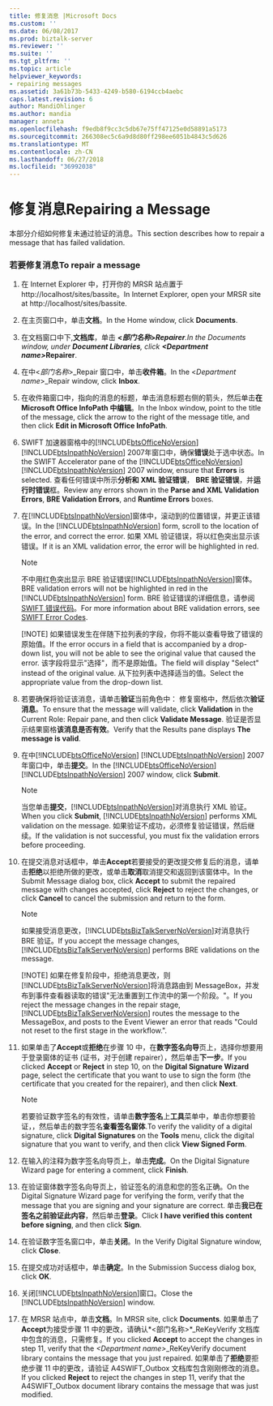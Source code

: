```yaml
---
title: 修复消息 |Microsoft Docs
ms.custom: ''
ms.date: 06/08/2017
ms.prod: biztalk-server
ms.reviewer: ''
ms.suite: ''
ms.tgt_pltfrm: ''
ms.topic: article
helpviewer_keywords:
- repairing messages
ms.assetid: 3a61b73b-5433-4249-b580-6194ccb4aebc
caps.latest.revision: 6
author: MandiOhlinger
ms.author: mandia
manager: anneta
ms.openlocfilehash: f9edb8f9cc3c5db67e75ff47125e0d58891a5173
ms.sourcegitcommit: 266308ec5c6a9d8d80ff298ee6051b4843c5d626
ms.translationtype: MT
ms.contentlocale: zh-CN
ms.lasthandoff: 06/27/2018
ms.locfileid: "36992038"
---
```

# <a name="repairing-a-message"></a><span data-ttu-id="24fd6-102">修复消息</span><span class="sxs-lookup"><span data-stu-id="24fd6-102">Repairing a Message</span></span>
<span data-ttu-id="24fd6-103">本部分介绍如何修复未通过验证的消息。</span><span class="sxs-lookup"><span data-stu-id="24fd6-103">This section describes how to repair a message that has failed validation.</span></span>  

### <a name="to-repair-a-message"></a><span data-ttu-id="24fd6-104">若要修复消息</span><span class="sxs-lookup"><span data-stu-id="24fd6-104">To repair a message</span></span>  

1. <span data-ttu-id="24fd6-105">在 Internet Explorer 中，打开你的 MRSR 站点置于http://localhost/sites/bassite。</span><span class="sxs-lookup"><span data-stu-id="24fd6-105">In Internet Explorer, open your MRSR site at http://localhost/sites/bassite.</span></span>  

2. <span data-ttu-id="24fd6-106">在主页窗口中，单击**文档**。</span><span class="sxs-lookup"><span data-stu-id="24fd6-106">In the Home window, click **Documents**.</span></span>  

3. <span data-ttu-id="24fd6-107">在文档窗口中下,**文档库**，单击 **\<*部门名称*\>**_**Repairer**.</span><span class="sxs-lookup"><span data-stu-id="24fd6-107">In the Documents window, under **Document Libraries**, click **\<*Department name*\>**_**Repairer**.</span></span>  

4. <span data-ttu-id="24fd6-108">在中\<*部门名称*\>_Repair 窗口中，单击**收件箱**。</span><span class="sxs-lookup"><span data-stu-id="24fd6-108">In the \<*Department name*\>_Repair window, click **Inbox**.</span></span>  

5. <span data-ttu-id="24fd6-109">在收件箱窗口中，指向的消息的标题，单击消息标题右侧的箭头，然后单击**在 Microsoft Office InfoPath 中编辑**。</span><span class="sxs-lookup"><span data-stu-id="24fd6-109">In the Inbox window, point to the title of the message, click the arrow to the right of the message title, and then click **Edit in Microsoft Office InfoPath**.</span></span>  

6. <span data-ttu-id="24fd6-110">SWIFT 加速器窗格中的[!INCLUDE[btsOfficeNoVersion](../../includes/btsofficenoversion-md.md)] [!INCLUDE[btsInpathNoVersion](../../includes/btsinpathnoversion-md.md)] 2007年窗口中，确保**错误**处于选中状态。</span><span class="sxs-lookup"><span data-stu-id="24fd6-110">In the SWIFT Accelerator pane of the [!INCLUDE[btsOfficeNoVersion](../../includes/btsofficenoversion-md.md)][!INCLUDE[btsInpathNoVersion](../../includes/btsinpathnoversion-md.md)] 2007 window, ensure that **Errors** is selected.</span></span> <span data-ttu-id="24fd6-111">查看任何错误中所示**分析和 XML 验证错误**， **BRE 验证错误**，并**运行时错误**框。</span><span class="sxs-lookup"><span data-stu-id="24fd6-111">Review any errors shown in the **Parse and XML Validation Errors**, **BRE Validation Errors**, and **Runtime Errors** boxes.</span></span>  

7. <span data-ttu-id="24fd6-112">在[!INCLUDE[btsInpathNoVersion](../../includes/btsinpathnoversion-md.md)]窗体中，滚动到的位置错误，并更正该错误。</span><span class="sxs-lookup"><span data-stu-id="24fd6-112">In the [!INCLUDE[btsInpathNoVersion](../../includes/btsinpathnoversion-md.md)] form, scroll to the location of the error, and correct the error.</span></span> <span data-ttu-id="24fd6-113">如果 XML 验证错误，将以红色突出显示该错误。</span><span class="sxs-lookup"><span data-stu-id="24fd6-113">If it is an XML validation error, the error will be highlighted in red.</span></span>  

   > [!NOTE]
   >  <span data-ttu-id="24fd6-114">不中用红色突出显示 BRE 验证错误[!INCLUDE[btsInpathNoVersion](../../includes/btsinpathnoversion-md.md)]窗体。</span><span class="sxs-lookup"><span data-stu-id="24fd6-114">BRE validation errors will not be highlighted in red in the [!INCLUDE[btsInpathNoVersion](../../includes/btsinpathnoversion-md.md)] form.</span></span> <span data-ttu-id="24fd6-115">BRE 验证错误的详细信息，请参阅[SWIFT 错误代码](../../adapters-and-accelerators/accelerator-swift/swift-error-codes.md)。</span><span class="sxs-lookup"><span data-stu-id="24fd6-115">For more information about BRE validation errors, see [SWIFT Error Codes](../../adapters-and-accelerators/accelerator-swift/swift-error-codes.md).</span></span>  
   > 
   > [!NOTE]
   >  <span data-ttu-id="24fd6-116">如果错误发生在伴随下拉列表的字段，你将不能以查看导致了错误的原始值。</span><span class="sxs-lookup"><span data-stu-id="24fd6-116">If the error occurs in a field that is accompanied by a drop-down list, you will not be able to see the original value that caused the error.</span></span> <span data-ttu-id="24fd6-117">该字段将显示"选择"，而不是原始值。</span><span class="sxs-lookup"><span data-stu-id="24fd6-117">The field will display "Select" instead of the original value.</span></span> <span data-ttu-id="24fd6-118">从下拉列表中选择适当的值。</span><span class="sxs-lookup"><span data-stu-id="24fd6-118">Select the appropriate value from the drop-down list.</span></span>  

8. <span data-ttu-id="24fd6-119">若要确保将验证该消息，请单击**验证**当前角色中： 修复窗格中，然后依次**验证消息**。</span><span class="sxs-lookup"><span data-stu-id="24fd6-119">To ensure that the message will validate, click **Validation** in the Current Role: Repair pane, and then click **Validate Message**.</span></span> <span data-ttu-id="24fd6-120">验证是否显示结果窗格**该消息是否有效**。</span><span class="sxs-lookup"><span data-stu-id="24fd6-120">Verify that the Results pane displays **The message is valid**.</span></span>  

9. <span data-ttu-id="24fd6-121">在中[!INCLUDE[btsOfficeNoVersion](../../includes/btsofficenoversion-md.md)] [!INCLUDE[btsInpathNoVersion](../../includes/btsinpathnoversion-md.md)] 2007年窗口中，单击**提交**。</span><span class="sxs-lookup"><span data-stu-id="24fd6-121">In the [!INCLUDE[btsOfficeNoVersion](../../includes/btsofficenoversion-md.md)][!INCLUDE[btsInpathNoVersion](../../includes/btsinpathnoversion-md.md)] 2007 window, click **Submit**.</span></span>  

   > [!NOTE]
   >  <span data-ttu-id="24fd6-122">当您单击**提交**，[!INCLUDE[btsInpathNoVersion](../../includes/btsinpathnoversion-md.md)]对消息执行 XML 验证。</span><span class="sxs-lookup"><span data-stu-id="24fd6-122">When you click **Submit**, [!INCLUDE[btsInpathNoVersion](../../includes/btsinpathnoversion-md.md)] performs XML validation on the message.</span></span> <span data-ttu-id="24fd6-123">如果验证不成功，必须修复验证错误，然后继续。</span><span class="sxs-lookup"><span data-stu-id="24fd6-123">If the validation is not successful, you must fix the validation errors before proceeding.</span></span>  

10. <span data-ttu-id="24fd6-124">在提交消息对话框中，单击**Accept**若要接受的更改提交修复后的消息，请单击**拒绝**以拒绝所做的更改，或单击**取消**取消提交和返回到该窗体中。</span><span class="sxs-lookup"><span data-stu-id="24fd6-124">In the Submit Message dialog box, click **Accept** to submit the repaired message with changes accepted, click **Reject** to reject the changes, or click **Cancel** to cancel the submission and return to the form.</span></span>  

    > [!NOTE]
    >  <span data-ttu-id="24fd6-125">如果接受消息更改，[!INCLUDE[btsBizTalkServerNoVersion](../../includes/btsbiztalkservernoversion-md.md)]对消息执行 BRE 验证。</span><span class="sxs-lookup"><span data-stu-id="24fd6-125">If you accept the message changes, [!INCLUDE[btsBizTalkServerNoVersion](../../includes/btsbiztalkservernoversion-md.md)] performs BRE validations on the message.</span></span>  
    > 
    > [!NOTE]
    >  <span data-ttu-id="24fd6-126">如果在修复阶段中，拒绝消息更改，则[!INCLUDE[btsBizTalkServerNoVersion](../../includes/btsbiztalkservernoversion-md.md)]将消息路由到 MessageBox，并发布到事件查看器读取的错误"无法重置到工作流中的第一个阶段。"。</span><span class="sxs-lookup"><span data-stu-id="24fd6-126">If you reject the message changes in the repair stage, [!INCLUDE[btsBizTalkServerNoVersion](../../includes/btsbiztalkservernoversion-md.md)] routes the message to the MessageBox, and posts to the Event Viewer an error that reads "Could not reset to the first stage in the workflow.".</span></span>  

11. <span data-ttu-id="24fd6-127">如果单击了**Accept**或**拒绝**在步骤 10 中，在**数字签名向导**页上，选择你想要用于登录窗体的证书 (证书，对于创建 repairer），然后单击**下一步**。</span><span class="sxs-lookup"><span data-stu-id="24fd6-127">If you clicked **Accept** or **Reject** in step 10, on the **Digital Signature Wizard** page, select the certificate that you want to use to sign the form (the certificate that you created for the repairer), and then click **Next**.</span></span>  

    > [!NOTE]
    >  <span data-ttu-id="24fd6-128">若要验证数字签名的有效性，请单击**数字签名**上**工具**菜单中，单击你想要验证，，然后单击的数字签名**查看签名窗体**.</span><span class="sxs-lookup"><span data-stu-id="24fd6-128">To verify the validity of a digital signature, click **Digital Signatures** on the **Tools** menu, click the digital signature that you want to verify, and then click **View Signed Form**.</span></span>  

12. <span data-ttu-id="24fd6-129">在输入的注释为数字签名向导页上，单击**完成**。</span><span class="sxs-lookup"><span data-stu-id="24fd6-129">On the Digital Signature Wizard page for entering a comment, click **Finish**.</span></span>  

13. <span data-ttu-id="24fd6-130">在验证窗体数字签名向导页上，验证签名的消息和您的签名正确。</span><span class="sxs-lookup"><span data-stu-id="24fd6-130">On the Digital Signature Wizard page for verifying the form, verify that the message that you are signing and your signature are correct.</span></span> <span data-ttu-id="24fd6-131">单击**我已在签名之前验证此内容**，然后单击**登录**。</span><span class="sxs-lookup"><span data-stu-id="24fd6-131">Click **I have verified this content before signing**, and then click **Sign**.</span></span>  

14. <span data-ttu-id="24fd6-132">在验证数字签名窗口中，单击**关闭**。</span><span class="sxs-lookup"><span data-stu-id="24fd6-132">In the Verify Digital Signature window, click **Close**.</span></span>  

15. <span data-ttu-id="24fd6-133">在提交成功对话框中，单击**确定**。</span><span class="sxs-lookup"><span data-stu-id="24fd6-133">In the Submission Success dialog box, click **OK**.</span></span>  

16. <span data-ttu-id="24fd6-134">关闭[!INCLUDE[btsInpathNoVersion](../../includes/btsinpathnoversion-md.md)]窗口。</span><span class="sxs-lookup"><span data-stu-id="24fd6-134">Close the [!INCLUDE[btsInpathNoVersion](../../includes/btsinpathnoversion-md.md)] window.</span></span>  

17. <span data-ttu-id="24fd6-135">在 MRSR 站点中，单击**文档**。</span><span class="sxs-lookup"><span data-stu-id="24fd6-135">In MRSR site, click **Documents**.</span></span> <span data-ttu-id="24fd6-136">如果单击了**Accept**为接受步骤 11 中的更改，请确认*\<部门名称\>*_ReKeyVerify 文档库中包含的消息，只需修复。</span><span class="sxs-lookup"><span data-stu-id="24fd6-136">If you clicked **Accept** to accept the changes in step 11, verify that the *\<Department name\>*_ReKeyVerify document library contains the message that you just repaired.</span></span> <span data-ttu-id="24fd6-137">如果单击了**拒绝**要拒绝步骤 11 中的更改，请验证 A4SWIFT_Outbox 文档库包含刚刚修改的消息。</span><span class="sxs-lookup"><span data-stu-id="24fd6-137">If you clicked **Reject** to reject the changes in step 11, verify that the A4SWIFT_Outbox document library contains the message that was just modified.</span></span>
